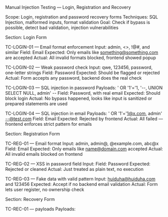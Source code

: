 Manual Injection Testing — Login, Registration and Recovery

Scope:
Login, registration and password recovery forms
Techniques: SQL Injection, malformed inputs, format validation
Goal: Check if bypass is possible, detect bad validation, injection vulnerabilities

Section: Login Form

TC-LOGIN-01 — Email format enforcement
Input: admin, <>, !@#, and similar
Field: Email
Expected: Only emails like something@something.com are accepted
Actual: All invalid formats blocked, frontend showed popup

TC-LOGIN-02 — Weak password check
Input: qwe, 123456, password, one-letter strings
Field: Password
Expected: Should be flagged or rejected
Actual: Form accepts any password, backend does the real check

TC-LOGIN-03 — SQL injection in password
Payloads: ' OR '1'='1, '--, UNION SELECT NULL, admin' --
Field: Password, with real email
Expected: Should block login
Actual: No bypass happened, looks like input is sanitized or prepared statements are used

TC-LOGIN-04 — SQL injection in email
Payloads: ' OR '1'='1@x.com, admin' --@test.com
Field: Email
Expected: Rejected by frontend
Actual: All failed — frontend enforces strict pattern for emails

Section: Registration Form

TC-REG-01 — Email format
Input: admin, admin@, @example.com, abc@x
Field: Email
Expected: Only emails like name@domain.com accepted
Actual: All invalid emails blocked on frontend

TC-REG-02 — XSS in password field
Input: <script>alert(1)</script>
Field: Password
Expected: Rejected or cleaned
Actual: Just treated as plain text, no execution

TC-REG-03 — Fake data with valid pattern
Input: huiduha@huiduha.com and 123456
Expected: Accept if no backend email validation
Actual: Form lets user register, no ownership check

Section: Recovery Form

TC-REC-01 — payloads
Payloads: <script>, "><script>, onerror=alert(1), ' OR '1'='1, UNION SELECT *
Field: Email
Expected: All blocked
Actual: Validation worked — special characters not accepted


Summary

Email format check: works fine, strict on client side
Password: weak passwords go through, backend checks real match
SQL injection in email: blocked by frontend
SQL injection in password: failed, looks protected
Script in password: harmless, just text
Registration with fake data: works, no email verification
Recovery form: filters all bad input, only valid emails allowed

Recommendations

Backend should repeat email format check, not rely only on frontend
Better password rules: length, symbols, banned words
Email verification needed during registration
Log brute-force or repeated payload attempts

